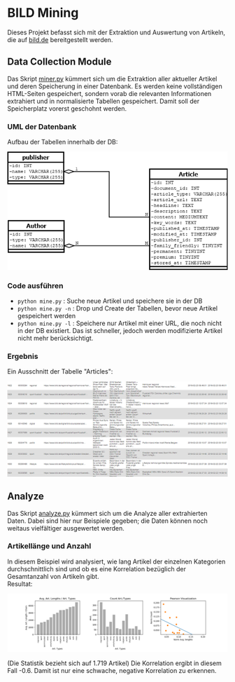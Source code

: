 # BILD Mining

Dieses Projekt befasst sich mit der Extraktion und Auswertung von Artikeln, die auf [bild.de](https://www.bild.de) bereitgestellt werden.

## Data Collection Module

Das Skript [miner.py](src/miner.py) kümmert sich um die Extraktion aller aktueller Artikel und deren Speicherung in einer Datenbank. Es werden keine vollständigen HTML-Seiten gespeichert, sondern vorab die relevanten Informationen extrahiert und in normalisierte Tabellen gespeichert. Damit soll der Speicherplatz vorerst geschohnt werden.

### UML der Datenbank

Aufbau der Tabellen innerhalb der DB:

![alt text](res/database.png "DB UML-Aufbau")


### Code ausführen

* `python mine.py` : Suche neue Artikel und speichere sie in der DB
* `python mine.py -n` : Drop und Create der Tabellen, bevor neue Artikel gespeichert werden
* `python mine.py -l` : Speichere nur Artikel mit einer URL, die noch nicht in der DB existiert. Das ist schneller, jedoch werden modifizierte Artikel nicht mehr berücksichtigt.

### Ergebnis
Ein Ausschnitt der Tabelle "Articles":

![alt text](res/table_example.png "Ausschnitt aus Articles")

## Analyze

Das Skript [analyze.py](src/analyze.py) kümmert sich um die Analyze aller extrahierten Daten. Dabei sind hier nur Beispiele gegeben; die Daten können noch weitaus vielfältiger ausgewertet werden.

### Artikellänge und Anzahl

In diesem Beispiel wird analysiert, wie lang Artikel der einzelnen Kategorien durchschnittlich sind und ob es eine Korrelation bezüglich der Gesamtanzahl von Artikeln gibt.<br>
Resultat:

![alt text](res/articleLengthCountAnalyzeExample.png "Korrelation zwischen Artikellänge und Artikelanzahl")

(Die Statistik bezieht sich auf 1.719 Artikel) Die Korrelation ergibt in diesem Fall -0.6. Damit ist nur eine schwache, negative Korrelation zu erkennen.